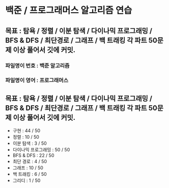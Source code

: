 
# 백준 / 프로그래머스 알고리즘 연습

## 목표 : 탐욕 / 정렬 / 이분 탐색 / 다이나믹 프로그래밍 / BFS & DFS / 최단경로 / 그래프 / 백 트래킹  각 파트 50문제 이상 풀어서 깃에 커밋.

### 파일명이 번호 : 백준 알고리즘
### 파일명이 영어 : 프로그래머스


## 목표 : 탐욕 / 정렬 / 이분 탐색 / 다이나믹 프로그래밍 / BFS & DFS / 최단경로 / 그래프 / 백 트래킹  각 파트 50문제 이상 풀어서 깃에 커밋.


- 구현              : 44 / 50
- 정렬              : 10 / 50
- 이분 탐색          : 3 / 50
- 다이나믹 프로그래밍   : 50 / 50
- BFS & DFS        : 22 / 50
- 최단 경로          : 4 / 50
- 그래프             : 10 / 50
- 백 트래킹          : 6 / 50
- 그리디             : 1 / 50

